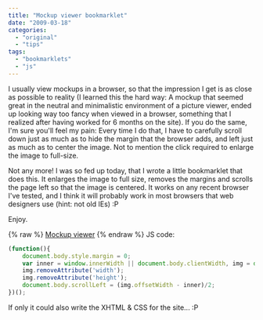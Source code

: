 ```yaml
---
title: "Mockup viewer bookmarklet"
date: "2009-03-18"
categories:
  - "original"
  - "tips"
tags:
  - "bookmarklets"
  - "js"
---
```


I usually view mockups in a browser, so that the impression I get is as close as possible to reality (I learned this the hard way: A mockup that seemed great in the neutral and minimalistic environment of a picture viewer, ended up looking way too fancy when viewed in a browser, something that I realized after having worked for 6 months on the site). If you do the same, I'm sure you'll feel my pain: Every time I do that, I have to carefully scroll down just as much as to hide the margin that the browser adds, and left just as much as to center the image. Not to mention the click required to enlarge the image to full-size.

Not any more! I was so fed up today, that I wrote a little bookmarklet that does this. It enlarges the image to full size, removes the margins and scrolls the page left so that the image is centered. It works on any recent browser I've tested, and I think it will probably work in most browsers that web designers use (hint: not old IEs) :P

Enjoy.

{% raw %}
<a href="javascript:(function(){%20document.body.style.margin%20=%200;%20var%20inner%20=%20window.innerWidth%20||%20document.body.clientWidth,%20img%20=%20document.getElementsByTagName('img')[0];%20img.removeAttribute('width');%20img.removeAttribute('height');%20document.body.scrollLeft%20=%20(img.offsetWidth%20-%20inner)/2;%20})();" class="call-to-action">Mockup viewer</a>
{% endraw %}
JS code:

```js
(function(){
	document.body.style.margin = 0;
	var inner = window.innerWidth || document.body.clientWidth, img = document.getElementsByTagName('img')\[0\];
	img.removeAttribute('width');
	img.removeAttribute('height');
	document.body.scrollLeft = (img.offsetWidth - inner)/2;
})();
```

If only it could also write the XHTML & CSS for the site... :P
